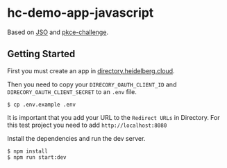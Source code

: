 # hc-demo-app-javascript

Based on [JSO](https://github.com/andreassolberg/jso) and [pkce-challenge](https://github.com/crouchcd/pkce-challenge).

## Getting Started

First you must create an app in [directory.heidelberg.cloud](https://directory.heidelberg.cloud/).

Then you need to copy your `DIRECORY_OAUTH_CLIENT_ID` and `DIRECORY_OAUTH_CLIENT_SECRET` to an `.env` file.

```
$ cp .env.example .env
```

It is important that you add your URL to the `Redirect URLs` in Directory.
For this test project you need to add `http://localhost:8080`

Install the dependencies and run the dev server.

```
$ npm install
$ npm run start:dev
```
